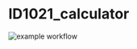 # ID1021_calculator

![example workflow](https://github.com/Lellalu/ID1021_calculator/actions/workflows/maven.yml/badge.svg)
